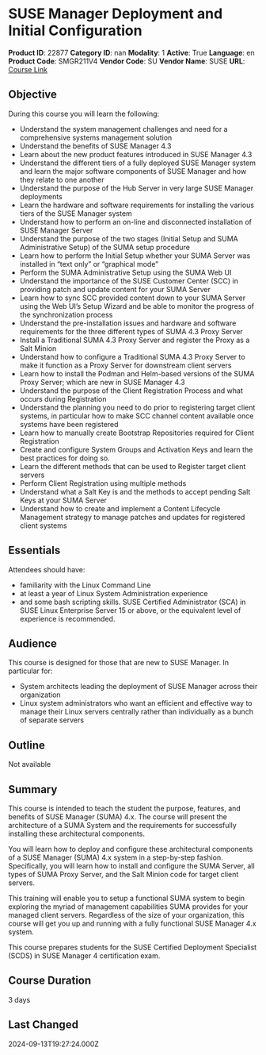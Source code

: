 # SUSE Manager Deployment and Initial Configuration

**Product ID**: 22877
**Category ID**: nan
**Modality**: 1
**Active**: True
**Language**: en
**Product Code**: SMGR211V4
**Vendor Code**: SU
**Vendor Name**: SUSE
**URL**: [Course Link](https://www.fastlaneus.com/course/suse-smgr211v4)

## Objective
During this course you will learn the following: 


- Understand the system management challenges and need for a comprehensive systems management solution
- Understand the benefits of SUSE Manager 4.3
- Learn about the new product features introduced in SUSE Manager 4.3
- Understand the different tiers of a fully deployed SUSE Manager system and learn the major software components of SUSE Manager and how they relate to one another
- Understand the purpose of the Hub Server in very large SUSE Manager deployments
- Learn the hardware and software requirements for installing the various tiers of the SUSE Manager system
- Understand how to perform an on-line and disconnected installation of SUSE Manager Server
- Understand the purpose of the two stages (Initial Setup and SUMA Administrative Setup) of the SUMA setup procedure
- Learn how to perform the Initial Setup whether your SUMA Server was installed in “text only” or “graphical mode”
- Perform the SUMA Administrative Setup using the SUMA Web UI
- Understand the importance of the SUSE Customer Center (SCC) in providing patch and update content for your SUMA Server
- Learn how to sync SCC provided content down to your SUMA Server using the Web UI’s Setup Wizard and be able to monitor the progress of the synchronization process
- Understand the pre-installation issues and hardware and software requirements for the three different types of SUMA 4.3 Proxy Server
- Install a Traditional SUMA 4.3 Proxy Server and register the Proxy as a Salt Minion
- Understand how to configure a Traditional SUMA 4.3 Proxy Server to make it function as a Proxy Server for downstream client servers
- Learn how to install the Podman and Helm-based versions of the SUMA Proxy Server; which are new in SUSE Manager 4.3
- Understand the purpose of the Client Registration Process and what occurs during Registration
- Understand the planning you need to do prior to registering target client systems, in particular how to make SCC channel content available once systems have been registered
- Learn how to manually create Bootstrap Repositories required for Client Registration
- Create and configure System Groups and Activation Keys and learn the best practices for doing so.
- Learn the different methods that can be used to Register target client servers
- Perform Client Registration using multiple methods
- Understand what a Salt Key is and the methods to accept pending Salt Keys at your SUMA Server
- Understand how to create and implement a Content Lifecycle Management strategy to manage patches and updates for registered client systems

## Essentials
Attendees should have: 


- familiarity with the Linux Command Line
- at least a year of Linux System Administration experience
- and some bash scripting skills.
SUSE Certified Administrator (SCA) in SUSE Linux Enterprise Server 15 or above, or the equivalent level of experience is recommended.

## Audience
This course is designed for those that are new to SUSE Manager. In particular for: 


- System architects leading the deployment of SUSE Manager across their organization
- Linux system administrators who want an efficient and effective way to manage their Linux servers centrally rather than individually as a bunch of separate servers

## Outline
Not available

## Summary
This course is intended to teach the student the purpose, features, and benefits of SUSE Manager (SUMA) 4.x. The course will present the architecture of a SUMA System and the requirements for successfully installing these architectural components.  

You will learn how to deploy and configure these architectural components of a SUSE Manager (SUMA) 4.x system in a step-by-step fashion. Specifically, you will learn how to install and configure the SUMA Server, all types of SUMA Proxy Server, and the Salt Minion code for target client servers. 

This training will enable you to setup a functional SUMA system to begin exploring the myriad of management capabilities SUMA provides for your managed client servers. Regardless of the size of your organization, this course will get you up and running with a fully functional SUSE Manager 4.x system. 

This course prepares students for the SUSE Certified Deployment Specialist (SCDS) in SUSE Manager 4 certification exam.

## Course Duration
3 days

## Last Changed
2024-09-13T19:27:24.000Z
